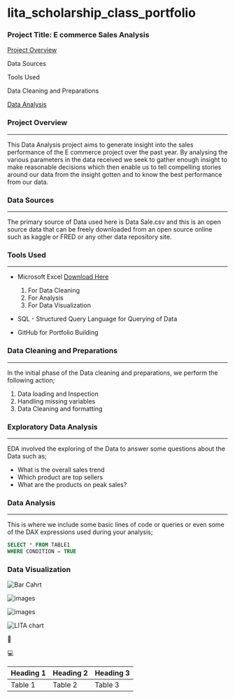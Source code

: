 # lita_scholarship_class_portfolio

### Project Title: E commerce Sales Analysis

[Project Overview](#project-overview)

Data Sources

Tools Used

Data Cleaning and Preparations

[Data Analysis](#data-analysis)


### Project Overview
---
This Data Analysis project aims to generate insight into the sales performance of the E commerce project over the past year. By analysing the various parameters in the data received we seek to gather enough insight to make reasonable decisions which then enable us to tell compelling stories around our data from the insight gotten and to know the best performance from our data.

### Data Sources
---
The primary source of Data used here is Data Sale.csv and this is an open source data that can be freely downloaded from an open source online such as kaggle or FRED or any other data repository site.

### Tools Used
---
- Microsoft Excel [Download Here](https://www.microsoft.com)
   1. For Data Cleaning
   2. For Analysis
   3. For Data Visualization

- SQL - Structured Query Language for Querying of Data
- GitHub for Portfolio Building

### Data Cleaning and Preparations
---
In the initial phase of the Data cleaning and preparations, we perform the following action;
1. Data loading and Inspection
2. Handling missing variables
3. Data Cleaning and formatting

### Exploratory Data Analysis
---
EDA involved the exploring of the Data to answer some questions about the Data such as;
- What is the overall sales trend
- Which product are top sellers
- What are the products on peak sales?

### Data Analysis
---
This is where we include some basic lines of code or queries or even some of the DAX expressions used during your analysis;

```SQL
SELECT * FROM TABLE1
WHERE CONDITION = TRUE
```

### Data Visualization

![Bar Cahrt](https://github.com/user-attachments/assets/bfab8ea1-24df-4577-a40a-1e53ceb43f93)



![images](https://github.com/user-attachments/assets/c6400fa3-c57e-4378-bd30-0854ec5fc251)

![images](https://github.com/user-attachments/assets/5b56b5af-a344-4f43-8d6b-410f29c97002)


![LITA chart](https://github.com/user-attachments/assets/c74755a9-7779-4597-bc54-0d6abb1ecf45)


🥇

💻

|Heading 1|Heading 2|Heading 3|
|---------|---------|---------|
|Table 1|Table 2|Table 3|
